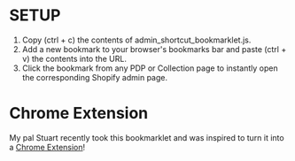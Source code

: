 # SETUP
1. Copy (ctrl + c) the contents of admin_shortcut_bookmarklet.js.
2. Add a new bookmark to your browser's bookmarks bar and paste (ctrl + v) the contents into the URL.
3. Click the bookmark from any PDP or Collection page to instantly open the corresponding Shopify admin page. 

# Chrome Extension
My pal Stuart recently took this bookmarklet and was inspired to turn it into a [Chrome Extension](https://chromewebstore.google.com/detail/shopify-admin-quick-acces/mdjploenbkjbaeipcfioakmmnmfjlnml)!
